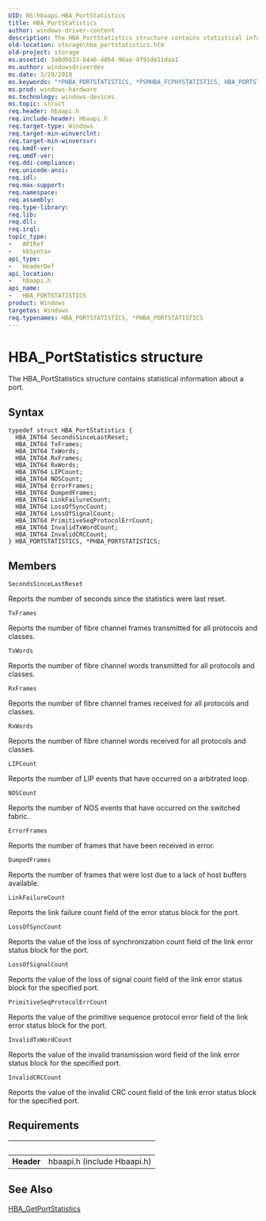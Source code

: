 ```yaml
---
UID: NS:hbaapi.HBA_PortStatistics
title: HBA_PortStatistics
author: windows-driver-content
description: The HBA_PortStatistics structure contains statistical information about a port.
old-location: storage\hba_portstatistics.htm
old-project: storage
ms.assetid: 3a0d6633-b4a6-4864-96ae-4f91de11daa1
ms.author: windowsdriverdev
ms.date: 3/29/2018
ms.keywords: "*PHBA_PORTSTATISTICS, *PSMHBA_FCPHYSTATISTICS, HBA_PORTSTATISTICS, HBA_PORTSTATISTICS structure [Storage Devices], HBA_PortStatistics, HBA_PortStatistics structure [Storage Devices], PHBA_PORTSTATISTICS, PHBA_PORTSTATISTICS structure pointer [Storage Devices], SMHBA_FCPHYSTATISTICS, hbaapi/HBA_PortStatistics, hbaapi/PHBA_PORTSTATISTICS, storage.hba_portstatistics, structs-Fibre_4c6c7237-af5e-415a-a7db-db594b1a5968.xml"
ms.prod: windows-hardware
ms.technology: windows-devices
ms.topic: struct
req.header: hbaapi.h
req.include-header: Hbaapi.h
req.target-type: Windows
req.target-min-winverclnt: 
req.target-min-winversvr: 
req.kmdf-ver: 
req.umdf-ver: 
req.ddi-compliance: 
req.unicode-ansi: 
req.idl: 
req.max-support: 
req.namespace: 
req.assembly: 
req.type-library: 
req.lib: 
req.dll: 
req.irql: 
topic_type:
-	APIRef
-	kbSyntax
api_type:
-	HeaderDef
api_location:
-	hbaapi.h
api_name:
-	HBA_PORTSTATISTICS
product: Windows
targetos: Windows
req.typenames: HBA_PORTSTATISTICS, *PHBA_PORTSTATISTICS
---
```


# HBA_PortStatistics structure
The HBA_PortStatistics structure contains statistical information about a port.

## Syntax
```
typedef struct HBA_PortStatistics {
  HBA_INT64 SecondsSinceLastReset;
  HBA_INT64 TxFrames;
  HBA_INT64 TxWords;
  HBA_INT64 RxFrames;
  HBA_INT64 RxWords;
  HBA_INT64 LIPCount;
  HBA_INT64 NOSCount;
  HBA_INT64 ErrorFrames;
  HBA_INT64 DumpedFrames;
  HBA_INT64 LinkFailureCount;
  HBA_INT64 LossOfSyncCount;
  HBA_INT64 LossOfSignalCount;
  HBA_INT64 PrimitiveSeqProtocolErrCount;
  HBA_INT64 InvalidTxWordCount;
  HBA_INT64 InvalidCRCCount;
} HBA_PORTSTATISTICS, *PHBA_PORTSTATISTICS;
```

## Members


`SecondsSinceLastReset`

Reports the number of seconds since the statistics were last reset.

`TxFrames`

Reports the number of fibre channel frames transmitted for all protocols and classes.

`TxWords`

Reports the number of fibre channel words transmitted for all protocols and classes.

`RxFrames`

Reports the number of fibre channel frames received for all protocols and classes.

`RxWords`

Reports the number of fibre channel words received for all protocols and classes.

`LIPCount`

Reports the number of LIP events that have occurred on a arbitrated loop.

`NOSCount`

Reports the number of NOS events that have occurred on the switched fabric.

`ErrorFrames`

Reports the number of frames that have been received in error.

`DumpedFrames`

Reports the number of frames that were lost due to a lack of host buffers available.

`LinkFailureCount`

Reports the link failure count field of the error status block for the port.

`LossOfSyncCount`

Reports the value of the loss of synchronization count field of the link error status block for the port.

`LossOfSignalCount`

Reports the value of the loss of signal count field of the link error status block for the specified port.

`PrimitiveSeqProtocolErrCount`

Reports the value of the primitive sequence protocol error field of the link error status block for the port.

`InvalidTxWordCount`

Reports the value of the invalid transmission word field of the link error status block for the specified port.

`InvalidCRCCount`

Reports the value of the invalid CRC count field of the link error status block for the specified port.


## Requirements
| &nbsp; | &nbsp; |
| ---- |:---- |
| **Header** | hbaapi.h (include Hbaapi.h) |

## See Also

<a href="https://msdn.microsoft.com/library/windows/hardware/ff556107">HBA_GetPortStatistics</a>